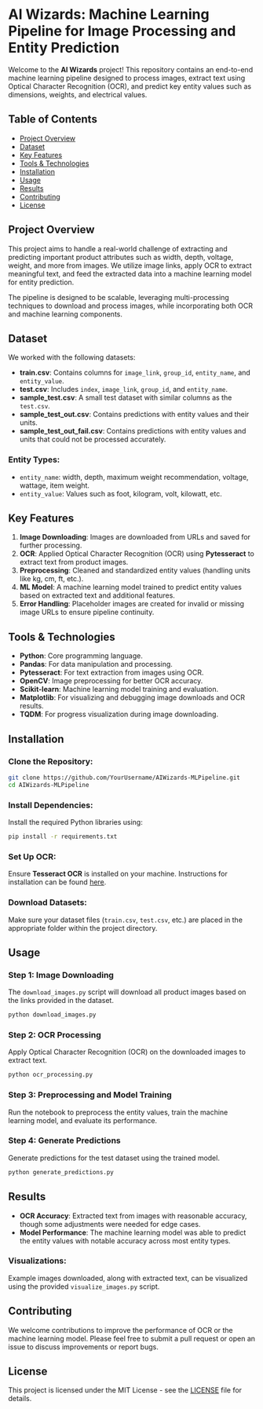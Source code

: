 
# AI Wizards: Machine Learning Pipeline for Image Processing and Entity Prediction

Welcome to the **AI Wizards** project! This repository contains an end-to-end machine learning pipeline designed to process images, extract text using Optical Character Recognition (OCR), and predict key entity values such as dimensions, weights, and electrical values. 

## Table of Contents
- [Project Overview](#project-overview)
- [Dataset](#dataset)
- [Key Features](#key-features)
- [Tools & Technologies](#tools--technologies)
- [Installation](#installation)
- [Usage](#usage)
- [Results](#results)
- [Contributing](#contributing)
- [License](#license)

## Project Overview
This project aims to handle a real-world challenge of extracting and predicting important product attributes such as width, depth, voltage, weight, and more from images. We utilize image links, apply OCR to extract meaningful text, and feed the extracted data into a machine learning model for entity prediction.

The pipeline is designed to be scalable, leveraging multi-processing techniques to download and process images, while incorporating both OCR and machine learning components.

## Dataset
We worked with the following datasets:
- **train.csv**: Contains columns for `image_link`, `group_id`, `entity_name`, and `entity_value`.
- **test.csv**: Includes `index`, `image_link`, `group_id`, and `entity_name`.
- **sample_test.csv**: A small test dataset with similar columns as the `test.csv`.
- **sample_test_out.csv**: Contains predictions with entity values and their units.
- **sample_test_out_fail.csv**: Contains predictions with entity values and units that could not be processed accurately.

### Entity Types:
- `entity_name`: width, depth, maximum weight recommendation, voltage, wattage, item weight.
- `entity_value`: Values such as foot, kilogram, volt, kilowatt, etc.

## Key Features
1. **Image Downloading**: Images are downloaded from URLs and saved for further processing.
2. **OCR**: Applied Optical Character Recognition (OCR) using **Pytesseract** to extract text from product images.
3. **Preprocessing**: Cleaned and standardized entity values (handling units like kg, cm, ft, etc.).
4. **ML Model**: A machine learning model trained to predict entity values based on extracted text and additional features.
5. **Error Handling**: Placeholder images are created for invalid or missing image URLs to ensure pipeline continuity.

## Tools & Technologies
- **Python**: Core programming language.
- **Pandas**: For data manipulation and processing.
- **Pytesseract**: For text extraction from images using OCR.
- **OpenCV**: Image preprocessing for better OCR accuracy.
- **Scikit-learn**: Machine learning model training and evaluation.
- **Matplotlib**: For visualizing and debugging image downloads and OCR results.
- **TQDM**: For progress visualization during image downloading.

## Installation

### Clone the Repository:
```bash
git clone https://github.com/YourUsername/AIWizards-MLPipeline.git
cd AIWizards-MLPipeline
```

### Install Dependencies:
Install the required Python libraries using:
```bash
pip install -r requirements.txt
```

### Set Up OCR:
Ensure **Tesseract OCR** is installed on your machine. Instructions for installation can be found [here](https://github.com/tesseract-ocr/tesseract).

### Download Datasets:
Make sure your dataset files (`train.csv`, `test.csv`, etc.) are placed in the appropriate folder within the project directory.

## Usage

### Step 1: Image Downloading
The `download_images.py` script will download all product images based on the links provided in the dataset.

```bash
python download_images.py
```

### Step 2: OCR Processing
Apply Optical Character Recognition (OCR) on the downloaded images to extract text.

```bash
python ocr_processing.py
```

### Step 3: Preprocessing and Model Training
Run the notebook to preprocess the entity values, train the machine learning model, and evaluate its performance.

### Step 4: Generate Predictions
Generate predictions for the test dataset using the trained model.

```bash
python generate_predictions.py
```

## Results
- **OCR Accuracy**: Extracted text from images with reasonable accuracy, though some adjustments were needed for edge cases.
- **Model Performance**: The machine learning model was able to predict the entity values with notable accuracy across most entity types.

### Visualizations:
Example images downloaded, along with extracted text, can be visualized using the provided `visualize_images.py` script.

## Contributing
We welcome contributions to improve the performance of OCR or the machine learning model. Please feel free to submit a pull request or open an issue to discuss improvements or report bugs.

## License
This project is licensed under the MIT License - see the [LICENSE](LICENSE) file for details.

